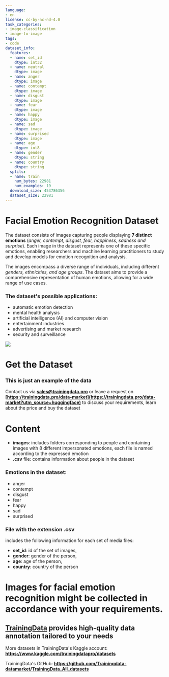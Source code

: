 ```yaml
---
language:
- en
license: cc-by-nc-nd-4.0
task_categories:
- image-classification
- image-to-image
tags:
- code
dataset_info:
  features:
  - name: set_id
    dtype: int32
  - name: neutral
    dtype: image
  - name: anger
    dtype: image
  - name: contempt
    dtype: image
  - name: disgust
    dtype: image
  - name: fear
    dtype: image
  - name: happy
    dtype: image
  - name: sad
    dtype: image
  - name: surprised
    dtype: image
  - name: age
    dtype: int8
  - name: gender
    dtype: string
  - name: country
    dtype: string
  splits:
  - name: train
    num_bytes: 22981
    num_examples: 19
  download_size: 453786356
  dataset_size: 22981
---
```

# Facial Emotion Recognition Dataset

The dataset consists of images capturing people displaying **7 distinct emotions** (*anger, contempt, disgust, fear, happiness, sadness and surprise*). Each image in the dataset represents one of these specific emotions, enabling researchers and machine learning practitioners to study and develop models for emotion recognition and analysis.

The images encompass a diverse range of individuals, including different *genders, ethnicities, and age groups*. The dataset aims to provide a comprehensive representation of human emotions, allowing for a wide range of use cases.

### The dataset's possible applications:
- automatic emotion detection
- mental health analysis
- artificial intelligence (AI) and computer vision
- entertainment industries
- advertising and market research
- security and surveillance

![](https://www.googleapis.com/download/storage/v1/b/kaggle-user-content/o/inbox%2F618942%2Fe72fc2820f1452bcdc99b4bc69e4c7b0%2FMacBook%20Air%20-%201.png?generation=1689578335866939&alt=media)

# Get the Dataset

### This is just an example of the data

Contact us via **[sales@trainingdata.pro](mailto:sales@trainingdata.pro)** or leave a request on **[https://trainingdata.pro/data-market](https://trainingdata.pro/data-market?utm_source=huggingface)** to discuss your requirements, learn about the price and buy the dataset 

# Content

- **images**: includes folders corresponding to people and containing images with 8 different impersonated emotions, each file is named according to the expressed emotion
- **.csv** file: contains information about people in the dataset

### Emotions in the dataset:
- anger
- contempt
- disgust
- fear
- happy
- sad
- surprised


### File with the extension .csv

includes the following information for each set of media files:

- **set_id**: id of the set of images,
- **gender**: gender of the person, 
- **age**: age of the person,
- **country**: country of the person

# Images for facial emotion recognition might be collected in accordance with your requirements.

## **[TrainingData](https://trainingdata.pro/data-market?utm_source=huggingface)** provides high-quality data annotation tailored to your needs

More datasets in TrainingData's Kaggle account: **https://www.kaggle.com/trainingdatapro/datasets**

TrainingData's GitHub: **https://github.com/Trainingdata-datamarket/TrainingData_All_datasets**